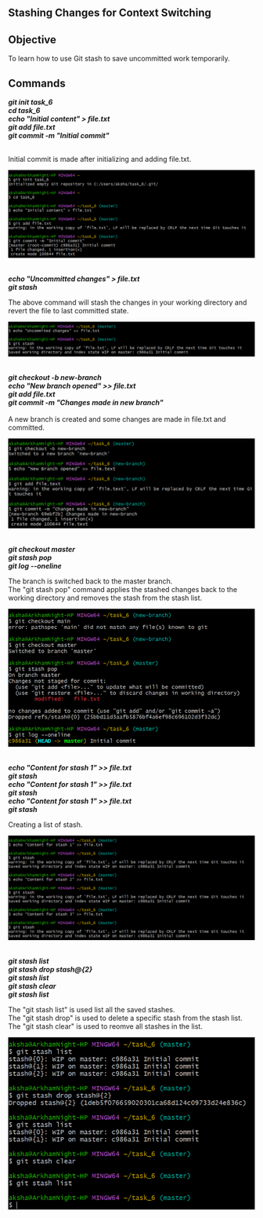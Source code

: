 ## Stashing Changes for Context Switching

## Objective
To learn how to use Git stash to save uncommitted work temporarily.

## Commands

***git init task_6 <br>
cd task_6 <br>
echo "Initial content" > file.txt <br>
git add file.txt <br>
git commit -m "Initial commit"*** <br><br>

Initial commit is made after initializing and adding file.txt. <br>

![SS](Screenshot_6/git_6_1.png)
<br><br>

***echo "Uncommitted changes" > file.txt <br>
git stash*** <br>

The above command will stash the changes in your working directory and revert the file to last committed state. <br>

![SS](Screenshot_6/git_6_2.png)
<br><br>

***git checkout -b new-branch <br>
echo "New branch opened" >> file.txt <br>
git add file.txt <br>
git commit -m "Changes made in new branch"*** <br><br>
A new branch is created and some changes are made in file.txt and committed. <br>

![SS](Screenshot_6/git_6_3.png)
<br><br>

***git checkout master <br>
git stash pop <br>
git log --oneline*** <br>

The branch is switched back to the master branch. <br>
The "git stash pop" command applies the stashed changes back to the working directory and removes the stash from the stash list. <br>

![SS](Screenshot_6/git_6_4.png)
<br><br>

***echo "Content for stash 1" >> file.txt <br>
git stash <br>
echo "Content for stash 1" >> file.txt <br>
git stash <br>
echo "Content for stash 1" >> file.txt <br>
git stash*** <br>

Creating a list of stash. <br>

![SS](Screenshot_6/git_6_5.png)
<br><br>

***git stash list <br>
git stash drop stash@{2} <br>
git stash list <br>
git stash clear <br>
git stash list*** <br>

The "git stash list" is used list all the saved stashes. <br>
The "git stash drop" is used to delete a specific stash from the stash list. <br>
The "git stash clear" is used to reomve all stashes in the list. <br>

![SS](Screenshot_6/git_6_6.png)


